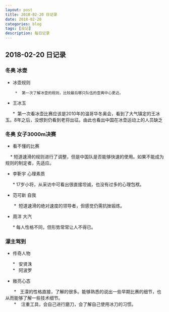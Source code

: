 ```yaml
---
layout: post
title: 2018-02-20 日记录
date: 2018-02-20
categories: blog
tags: [日记]
description: 每日记录
---
```


## 2018-02-20 日记录

### 冬奥 冰壶

* 冰壶规则

       *  第一次了解冰壶的规则，比较最后哪只队伍的壶离中心更近。
* 王冰玉

       *  第一次看冰壶比赛应该是2010年的温哥华冬奥会，看到了大气镇定的王冰玉。8年之后，没想到仍看到老将出征。由此也看出中国在冰壶运动上的人员缺乏

### 冬奥 女子3000m决赛
* 看不懂的比赛

       *   短道速滑的规则进行了调整，但是中国队是否能够快速的使用。如果不能成为规则的制定者，先适应。
* 李靳宇 心理素质

       * 17岁小将，从采访中可看出很直接坦诚，也没有过多的心理包袱。
* 范可新 自我

        *  短道速滑的绝对速度的领导者，但感觉仍需抗挫锻炼。
* 周洋 大汽

       * 每人性格不同，但形势常常让人不得已。
### 濛主驾到
* 传奇人物

       *   安贤洙      
       *   阿波罗      
* 敞亮心态

        *   王濛的性格直接，了解的很多。能够熟悉的说出一些早期比赛的细节，也从而能够了解一些技术细节。    
        *    注重工具，会自己进行磨刀，会了解自己使用冰刀的习惯。
